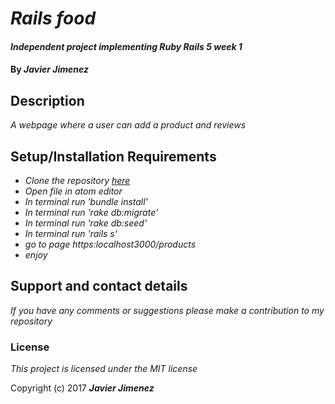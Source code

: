 # _Rails food_

#### _Independent project implementing Ruby Rails 5 week 1_

#### By _**Javier Jimenez**_

## Description

_A webpage where a user can add a product and reviews_


## Setup/Installation Requirements

* _Clone the repository [here](https://github.com/javierrcc522/food-rails)_
* _Open file in atom editor_
* _In terminal run 'bundle install'_
* _In terminal run 'rake db:migrate'_
* _In terminal run 'rake db:seed'_
* _In terminal run 'rails s'_
* _go to page https:localhost3000/products_
* _enjoy_



## Support and contact details

_If you have any comments or suggestions please make a contribution to my repository_

### License

*This project is licensed under the MIT license*

Copyright (c) 2017 **_Javier Jimenez_**
